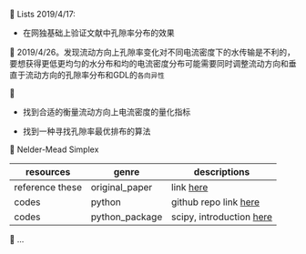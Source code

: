 :memo: Lists 2019/4/17:

* 在网独基础上验证文献中孔隙率分布的效果

:pencil: 2019/4/26。发现流动方向上孔隙率变化对不同电流密度下的水传输是不利的，要想获得更低更均匀的水分布和均的电流密度分布可能需要同时调整流动方向和垂直于流动方向的孔隙率分布和GDL的`各向异性`

:pencil:

* 找到合适的衡量流动方向上电流密度的量化指标

* 找到一种寻找孔隙率最优排布的算法

:pencil: Nelder-Mead Simplex

resources | genre | descriptions
------------ | ------------- | -------------
reference these | original_paper | link [here](https://pdfs.semanticscholar.org/da24/280dfcd767524fb1a1702f50f388ca0d4082.pdf) 
codes | python | github repo link [here](https://github.com/fchollet/nelder-mead/blob/master/nelder_mead.py)
codes | python_package | scipy, introduction [here](https://blog.csdn.net/zhoudi2010/article/details/54584495)

:pencil: ...

